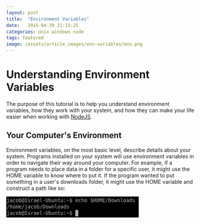 ```yaml
---
layout: post
title:  "Environment Variables"
date:   2015-04-29 21:15:25
categories: unix windows node
tags: featured
image: /assets/article_images/env-variables/env.png
---
```

# Understanding Environment Variables

The purpose of this tutorial is to help you understand environment variables, how they work with your system, and how they can make your life easier when working with [NodeJS](https://nodejs.org/).

## Your Computer's Environment

Environment variables, on the most basic level, describe details about your system. Programs installed on your system will use environment variables in order to navigate their way around your computer.  For example, if a program needs to place data in a folder for a specific user, it might use the HOME variable to know where to put it. If the program wanted to put something in a user's downloads folder, it might use the HOME variable and construct a path like so:

![](/assets/article_images/env-variables/home-example.png 'Home env example')
